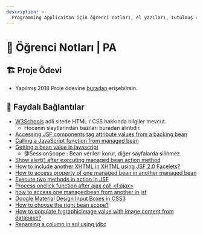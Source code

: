 ```yaml
---
description: >-
  Programming Applicaiton için öğrenci notları, el yazıları, tutulmuş veya alınmış notlar
---
```


# 📕 Öğrenci Notları \| PA

## 🏗️ Proje Ödevi

- Yapılmış 2018 Proje ödevine [buradan][Diyetisyenim] erişebilrsin.

## 🔗 Faydalı Bağlantılar

- [W3Schools][W3Scholl] adli sitede HTML / CSS hakkında bilgiler mevcut.
  - Hocanın slaytlarından bazıları buradan alıntıdır.
- [Accessing JSF components tag attribute values from a backing bean](https://stackoverflow.com/questions/11061356/accessing-jsf-components-tag-attribute-values-from-a-backing-bean)
- [Calling a JavaScript function from managed bean](https://stackoverflow.com/questions/5675017/calling-a-javascript-function-from-managed-bean)
- [Getting a bean value in javascript](https://stackoverflow.com/questions/29765111/getting-a-bean-value-in-javascript)
  - @SessionScope : Bean verileri korur, diğer sayfalarda silinmez.
- [Show alert() after executing managed bean action method](https://stackoverflow.com/questions/30309236/show-alert-after-executing-managed-bean-action-method)
- [How to include another XHTML in XHTML using JSF 2.0 Facelets?](https://stackoverflow.com/questions/4792862/how-to-include-another-xhtml-in-xhtml-using-jsf-2-0-facelets?utm_medium=organic&utm_source=google_rich_qa&utm_campaign=google_rich_qa)
- [How to access property of one managed bean in another managed bean](https://stackoverflow.com/questions/7912663/execute-two-methods-in-action-in-jsf?utm_medium=organic&utm_source=google_rich_qa&utm_campaign=google_rich_qa)
- [Execute two methods in action in JSF](https://stackoverflow.com/questions/7912663/execute-two-methods-in-action-in-jsf?utm_medium=organic&utm_source=google_rich_qa&utm_campaign=google_rich_qa)
- [Process onclick function after ajax call <f:ajax>](https://stackoverflow.com/questions/13540298/process-onclick-function-after-ajax-call-fajax)
- [how to access one managedbean from another in jsf](https://stackoverflow.com/questions/27483739/how-to-access-one-managedbean-from-another-in-jsf?utm_medium=organic&utm_source=google_rich_qa&utm_campaign=google_rich_qa)
- [Google Material Design Input Boxes in CSS3](https://scotch.io/tutorials/google-material-design-input-boxes-in-css3)
- [How to choose the right bean scope?](https://stackoverflow.com/questions/7031885/how-to-choose-the-right-bean-scope/7031941#7031941)
- [How to populate h:graphicImage value with image content from database?](https://stackoverflow.com/questions/15074465/how-to-populate-hgraphicimage-value-with-image-content-from-database)
- [Renaming a column in sql using jdbc](https://stackoverflow.com/questions/17950170/renaming-a-column-in-sql-using-jdbc)

[Programming Application - Drive]: https://drive.google.com/open?id=1YwsbaNKSIrYhc3vg0kOkS3vSagZ6kuOE

[W3Scholl]: https://www.w3schools.com/
[Diyetisyenim]: https://github.com/yedhrab/DiyetisyenimJSF
